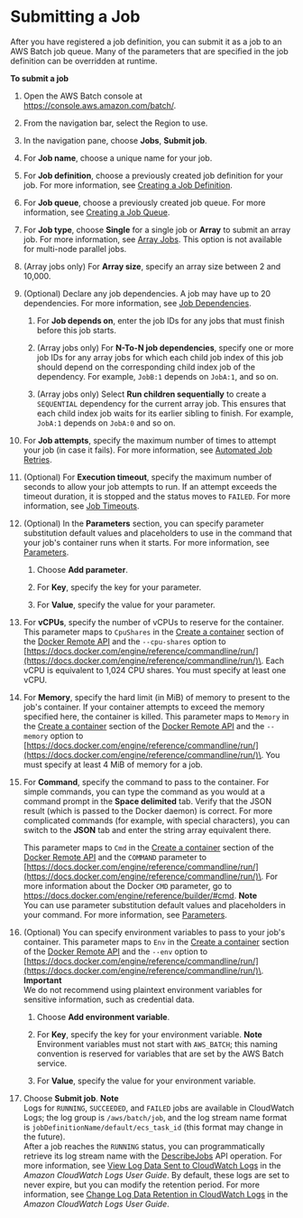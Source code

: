 # Submitting a Job<a name="submit_job"></a>

After you have registered a job definition, you can submit it as a job to an AWS Batch job queue\. Many of the parameters that are specified in the job definition can be overridden at runtime\.

**To submit a job**

1. Open the AWS Batch console at [https://console\.aws\.amazon\.com/batch/](https://console.aws.amazon.com/batch/)\.

1. From the navigation bar, select the Region to use\.

1. In the navigation pane, choose **Jobs**, **Submit job**\.

1. For **Job name**, choose a unique name for your job\.

1. For **Job definition**, choose a previously created job definition for your job\. For more information, see [Creating a Job Definition](create-job-definition.md)\.

1. For **Job queue**, choose a previously created job queue\. For more information, see [Creating a Job Queue](create-job-queue.md)\.

1. For **Job type**, choose **Single** for a single job or **Array** to submit an array job\. For more information, see [Array Jobs](array_jobs.md)\. This option is not available for multi\-node parallel jobs\.

1. \(Array jobs only\) For **Array size**, specify an array size between 2 and 10,000\.

1. \(Optional\) Declare any job dependencies\. A job may have up to 20 dependencies\. For more information, see [Job Dependencies](job_dependencies.md)\.

   1. For **Job depends on**, enter the job IDs for any jobs that must finish before this job starts\.

   1. \(Array jobs only\) For **N\-To\-N job dependencies**, specify one or more job IDs for any array jobs for which each child job index of this job should depend on the corresponding child index job of the dependency\. For example, `JobB:1` depends on `JobA:1`, and so on\.

   1. \(Array jobs only\) Select **Run children sequentially** to create a `SEQUENTIAL` dependency for the current array job\. This ensures that each child index job waits for its earlier sibling to finish\. For example, `JobA:1` depends on `JobA:0` and so on\.

1. For **Job attempts**, specify the maximum number of times to attempt your job \(in case it fails\)\. For more information, see [Automated Job Retries](job_retries.md)\.

1. \(Optional\) For **Execution timeout**, specify the maximum number of seconds to allow your job attempts to run\. If an attempt exceeds the timeout duration, it is stopped and the status moves to `FAILED`\. For more information, see [Job Timeouts](job_timeouts.md)\.

1. \(Optional\) In the **Parameters** section, you can specify parameter substitution default values and placeholders to use in the command that your job's container runs when it starts\. For more information, see [Parameters](job_definition_parameters.md#parameters)\.

   1. Choose **Add parameter**\.

   1. For **Key**, specify the key for your parameter\.

   1. For **Value**, specify the value for your parameter\.

1. For **vCPUs**, specify the number of vCPUs to reserve for the container\. This parameter maps to `CpuShares` in the [Create a container](https://docs.docker.com/engine/api/v1.38/#operation/ContainerCreate) section of the [Docker Remote API](https://docs.docker.com/engine/api/v1.38/) and the `--cpu-shares` option to [https://docs.docker.com/engine/reference/commandline/run/](https://docs.docker.com/engine/reference/commandline/run/)\. Each vCPU is equivalent to 1,024 CPU shares\. You must specify at least one vCPU\.

1. For **Memory**, specify the hard limit \(in MiB\) of memory to present to the job's container\. If your container attempts to exceed the memory specified here, the container is killed\. This parameter maps to `Memory` in the [Create a container](https://docs.docker.com/engine/api/v1.38/#operation/ContainerCreate) section of the [Docker Remote API](https://docs.docker.com/engine/api/v1.38/) and the `--memory` option to [https://docs.docker.com/engine/reference/commandline/run/](https://docs.docker.com/engine/reference/commandline/run/)\. You must specify at least 4 MiB of memory for a job\.

1. For **Command**, specify the command to pass to the container\. For simple commands, you can type the command as you would at a command prompt in the **Space delimited** tab\. Verify that the JSON result \(which is passed to the Docker daemon\) is correct\. For more complicated commands \(for example, with special characters\), you can switch to the **JSON** tab and enter the string array equivalent there\.

   This parameter maps to `Cmd` in the [Create a container](https://docs.docker.com/engine/api/v1.38/#operation/ContainerCreate) section of the [Docker Remote API](https://docs.docker.com/engine/api/v1.38/) and the `COMMAND` parameter to [https://docs.docker.com/engine/reference/commandline/run/](https://docs.docker.com/engine/reference/commandline/run/)\. For more information about the Docker `CMD` parameter, go to [https://docs\.docker\.com/engine/reference/builder/\#cmd](https://docs.docker.com/engine/reference/builder/#cmd)\.
**Note**  
You can use parameter substitution default values and placeholders in your command\. For more information, see [Parameters](job_definition_parameters.md#parameters)\.

1. \(Optional\) You can specify environment variables to pass to your job's container\. This parameter maps to `Env` in the [Create a container](https://docs.docker.com/engine/api/v1.38/#operation/ContainerCreate) section of the [Docker Remote API](https://docs.docker.com/engine/api/v1.38/) and the `--env` option to [https://docs.docker.com/engine/reference/commandline/run/](https://docs.docker.com/engine/reference/commandline/run/)\.
**Important**  
We do not recommend using plaintext environment variables for sensitive information, such as credential data\.

   1. Choose **Add environment variable**\.

   1. For **Key**, specify the key for your environment variable\.
**Note**  
Environment variables must not start with `AWS_BATCH`; this naming convention is reserved for variables that are set by the AWS Batch service\.

   1. For **Value**, specify the value for your environment variable\.

1. Choose **Submit job**\.
**Note**  
Logs for `RUNNING`, `SUCCEEDED`, and `FAILED` jobs are available in CloudWatch Logs; the log group is `/aws/batch/job`, and the log stream name format is `jobDefinitionName/default/ecs_task_id` \(this format may change in the future\)\.  
After a job reaches the `RUNNING` status, you can programmatically retrieve its log stream name with the [DescribeJobs](https://docs.aws.amazon.com/batch/latest/APIReference/API_DescribeJobs.html) API operation\. For more information, see [View Log Data Sent to CloudWatch Logs](https://docs.aws.amazon.com/AmazonCloudWatch/latest/logs/Working-with-log-groups-and-streams.html#ViewingLogData) in the *Amazon CloudWatch Logs User Guide*\. By default, these logs are set to never expire, but you can modify the retention period\. For more information, see [Change Log Data Retention in CloudWatch Logs](https://docs.aws.amazon.com/AmazonCloudWatch/latest/logs/SettingLogRetention.html) in the *Amazon CloudWatch Logs User Guide*\.